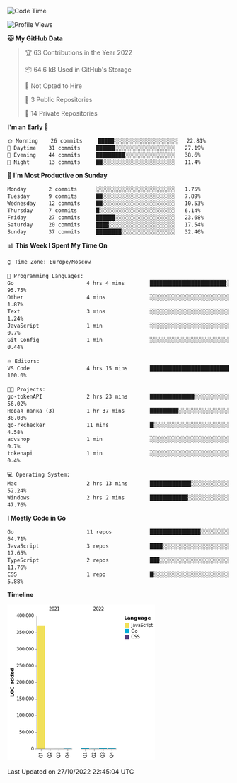 <!--START_SECTION:waka-->
![Code Time](http://img.shields.io/badge/Code%20Time-432%20hrs%2027%20mins-blue)

![Profile Views](http://img.shields.io/badge/Profile%20Views-0-blue)

**🐱 My GitHub Data** 

> 🏆 63 Contributions in the Year 2022
 > 
> 📦 64.6 kB Used in GitHub's Storage 
 > 
> 🚫 Not Opted to Hire
 > 
> 📜 3 Public Repositories 
 > 
> 🔑 14 Private Repositories  
 > 
**I'm an Early 🐤** 

```text
🌞 Morning    26 commits     █████░░░░░░░░░░░░░░░░░░░░   22.81% 
🌆 Daytime    31 commits     ██████░░░░░░░░░░░░░░░░░░░   27.19% 
🌃 Evening    44 commits     █████████░░░░░░░░░░░░░░░░   38.6% 
🌙 Night      13 commits     ██░░░░░░░░░░░░░░░░░░░░░░░   11.4%

```
📅 **I'm Most Productive on Sunday** 

```text
Monday       2 commits      ░░░░░░░░░░░░░░░░░░░░░░░░░   1.75% 
Tuesday      9 commits      ██░░░░░░░░░░░░░░░░░░░░░░░   7.89% 
Wednesday    12 commits     ██░░░░░░░░░░░░░░░░░░░░░░░   10.53% 
Thursday     7 commits      █░░░░░░░░░░░░░░░░░░░░░░░░   6.14% 
Friday       27 commits     ██████░░░░░░░░░░░░░░░░░░░   23.68% 
Saturday     20 commits     ████░░░░░░░░░░░░░░░░░░░░░   17.54% 
Sunday       37 commits     ████████░░░░░░░░░░░░░░░░░   32.46%

```


📊 **This Week I Spent My Time On** 

```text
⌚︎ Time Zone: Europe/Moscow

💬 Programming Languages: 
Go                       4 hrs 4 mins        ████████████████████████░   95.75% 
Other                    4 mins              ░░░░░░░░░░░░░░░░░░░░░░░░░   1.87% 
Text                     3 mins              ░░░░░░░░░░░░░░░░░░░░░░░░░   1.24% 
JavaScript               1 min               ░░░░░░░░░░░░░░░░░░░░░░░░░   0.7% 
Git Config               1 min               ░░░░░░░░░░░░░░░░░░░░░░░░░   0.44%

🔥 Editors: 
VS Code                  4 hrs 15 mins       █████████████████████████   100.0%

🐱‍💻 Projects: 
go-tokenAPI              2 hrs 23 mins       ██████████████░░░░░░░░░░░   56.02% 
Новая папка (3)          1 hr 37 mins        █████████░░░░░░░░░░░░░░░░   38.08% 
go-rkchecker             11 mins             █░░░░░░░░░░░░░░░░░░░░░░░░   4.58% 
advshop                  1 min               ░░░░░░░░░░░░░░░░░░░░░░░░░   0.7% 
tokenapi                 1 min               ░░░░░░░░░░░░░░░░░░░░░░░░░   0.4%

💻 Operating System: 
Mac                      2 hrs 13 mins       █████████████░░░░░░░░░░░░   52.24% 
Windows                  2 hrs 2 mins        ████████████░░░░░░░░░░░░░   47.76%

```

**I Mostly Code in Go** 

```text
Go                       11 repos            ████████████████░░░░░░░░░   64.71% 
JavaScript               3 repos             ████░░░░░░░░░░░░░░░░░░░░░   17.65% 
TypeScript               2 repos             ███░░░░░░░░░░░░░░░░░░░░░░   11.76% 
CSS                      1 repo              █░░░░░░░░░░░░░░░░░░░░░░░░   5.88%

```


**Timeline**

![Chart not found](https://raw.githubusercontent.com/jeezft/jeezft/main/charts/bar_graph.png) 


 Last Updated on 27/10/2022 22:45:04 UTC
<!--END_SECTION:waka-->
